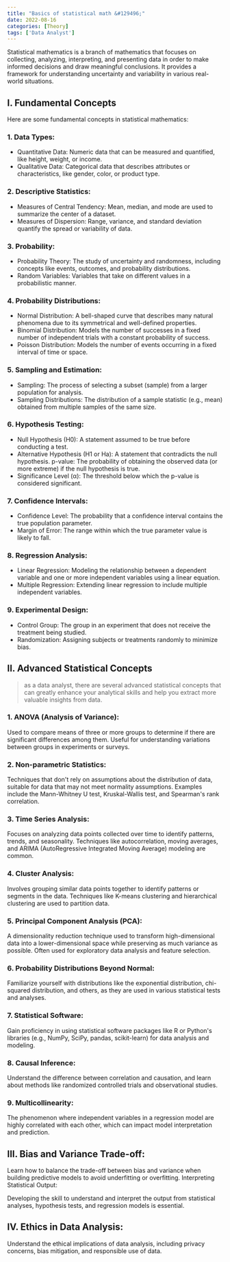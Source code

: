 ```yaml
---
title: "Basics of statistical math &#129496;"
date: 2022-08-16
categories: [Theory]
tags: ['Data Analyst']
---
```

Statistical mathematics is a branch of mathematics that focuses on collecting, analyzing, interpreting, and presenting data in order to make informed decisions and draw meaningful conclusions. It provides a framework for understanding uncertainty and variability in various real-world situations.

## I. Fundamental Concepts 
 Here are some fundamental concepts in statistical mathematics:
### 1. Data Types:

- Quantitative Data: Numeric data that can be measured and quantified, like height, weight, or income.
- Qualitative Data: Categorical data that describes attributes or characteristics, like gender, color, or product type.
### 2. Descriptive Statistics:

- Measures of Central Tendency: Mean, median, and mode are used to summarize the center of a dataset.
- Measures of Dispersion: Range, variance, and standard deviation quantify the spread or variability of data.
### 3. Probability:

- Probability Theory: The study of uncertainty and randomness, including concepts like events, outcomes, and probability distributions.
- Random Variables: Variables that take on different values in a probabilistic manner.
### 4. Probability Distributions:

- Normal Distribution: A bell-shaped curve that describes many natural phenomena due to its symmetrical and well-defined properties.
- Binomial Distribution: Models the number of successes in a fixed number of independent trials with a constant probability of success.
- Poisson Distribution: Models the number of events occurring in a fixed interval of time or space.
### 5. Sampling and Estimation:

- Sampling: The process of selecting a subset (sample) from a larger population for analysis.
- Sampling Distributions: The distribution of a sample statistic (e.g., mean) obtained from multiple samples of the same size.
### 6. Hypothesis Testing:

- Null Hypothesis (H0): A statement assumed to be true before conducting a test.
- Alternative Hypothesis (H1 or Ha): A statement that contradicts the null hypothesis.
p-value: The probability of obtaining the observed data (or more extreme) if the null hypothesis is true.
- Significance Level (α): The threshold below which the p-value is considered significant.
### 7. Confidence Intervals:

- Confidence Level: The probability that a confidence interval contains the true population parameter.
- Margin of Error: The range within which the true parameter value is likely to fall.
### 8. Regression Analysis:

- Linear Regression: Modeling the relationship between a dependent variable and one or more independent variables using a linear equation.
- Multiple Regression: Extending linear regression to include multiple independent variables.
### 9. Experimental Design:

- Control Group: The group in an experiment that does not receive the treatment being studied.
- Randomization: Assigning subjects or treatments randomly to minimize bias.

## II. Advanced Statistical Concepts
> as a data analyst, there are several advanced statistical concepts that can greatly enhance your analytical skills and help you extract more valuable insights from data. 


### 1. ANOVA (Analysis of Variance):

Used to compare means of three or more groups to determine if there are significant differences among them.
Useful for understanding variations between groups in experiments or surveys.
### 2. Non-parametric Statistics:

Techniques that don't rely on assumptions about the distribution of data, suitable for data that may not meet normality assumptions.
Examples include the Mann-Whitney U test, Kruskal-Wallis test, and Spearman's rank correlation.
### 3. Time Series Analysis:

Focuses on analyzing data points collected over time to identify patterns, trends, and seasonality.
Techniques like autocorrelation, moving averages, and ARIMA (AutoRegressive Integrated Moving Average) modeling are common.
### 4. Cluster Analysis:

Involves grouping similar data points together to identify patterns or segments in the data.
Techniques like K-means clustering and hierarchical clustering are used to partition data.
### 5. Principal Component Analysis (PCA):

A dimensionality reduction technique used to transform high-dimensional data into a lower-dimensional space while preserving as much variance as possible.
Often used for exploratory data analysis and feature selection.
### 6. Probability Distributions Beyond Normal:

Familiarize yourself with distributions like the exponential distribution, chi-squared distribution, and others, as they are used in various statistical tests and analyses.
### 7. Statistical Software:

Gain proficiency in using statistical software packages like R or Python's libraries (e.g., NumPy, SciPy, pandas, scikit-learn) for data analysis and modeling.
### 8. Causal Inference:

Understand the difference between correlation and causation, and learn about methods like randomized controlled trials and observational studies.
### 9. Multicollinearity:

The phenomenon where independent variables in a regression model are highly correlated with each other, which can impact model interpretation and prediction.
## III. Bias and Variance Trade-off:

Learn how to balance the trade-off between bias and variance when building predictive models to avoid underfitting or overfitting.
Interpreting Statistical Output:

Developing the skill to understand and interpret the output from statistical analyses, hypothesis tests, and regression models is essential.
## IV. Ethics in Data Analysis:

Understand the ethical implications of data analysis, including privacy concerns, bias mitigation, and responsible use of data.